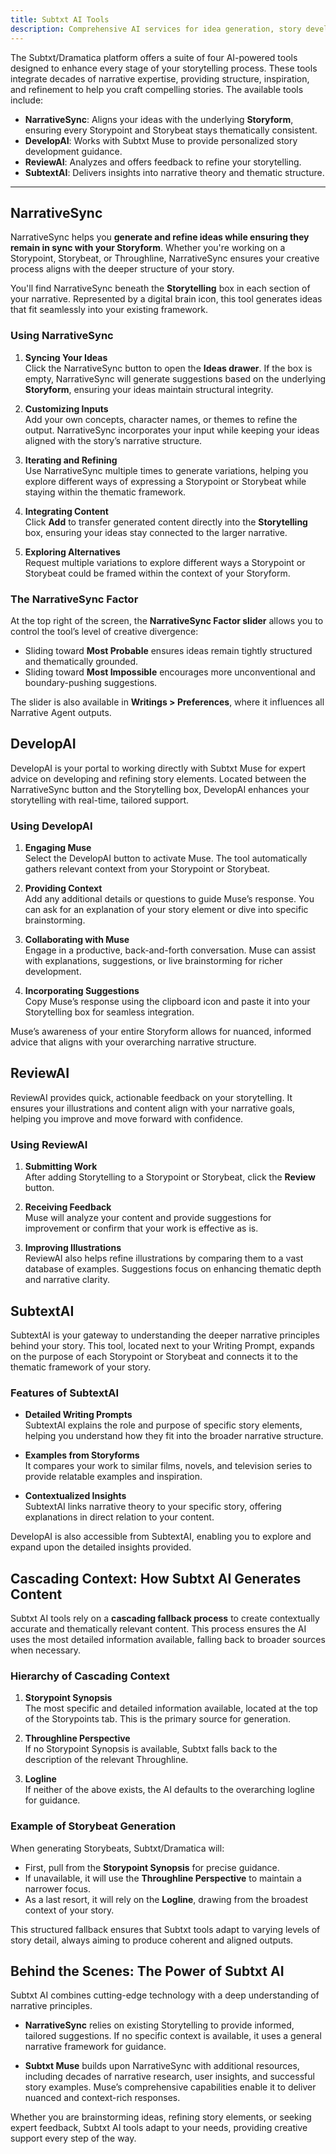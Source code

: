 ```yaml
---
title: Subtxt AI Tools
description: Comprehensive AI services for idea generation, story development, and analysis
---
```


The Subtxt/Dramatica platform offers a suite of four AI-powered tools designed to enhance every stage of your storytelling process. These tools integrate decades of narrative expertise, providing structure, inspiration, and refinement to help you craft compelling stories. The available tools include:  

- **NarrativeSync**: Aligns your ideas with the underlying **Storyform**, ensuring every Storypoint and Storybeat stays thematically consistent.  
- **DevelopAI**: Works with Subtxt Muse to provide personalized story development guidance.  
- **ReviewAI**: Analyzes and offers feedback to refine your storytelling.  
- **SubtextAI**: Delivers insights into narrative theory and thematic structure.  

---

## **NarrativeSync**  

NarrativeSync helps you **generate and refine ideas while ensuring they remain in sync with your Storyform**. Whether you're working on a Storypoint, Storybeat, or Throughline, NarrativeSync ensures your creative process aligns with the deeper structure of your story.  

You'll find NarrativeSync beneath the **Storytelling** box in each section of your narrative. Represented by a digital brain icon, this tool generates ideas that fit seamlessly into your existing framework.  

### **Using NarrativeSync**  

1. **Syncing Your Ideas**  
   Click the NarrativeSync button to open the **Ideas drawer**. If the box is empty, NarrativeSync will generate suggestions based on the underlying **Storyform**, ensuring your ideas maintain structural integrity.  

2. **Customizing Inputs**  
   Add your own concepts, character names, or themes to refine the output. NarrativeSync incorporates your input while keeping your ideas aligned with the story’s narrative structure.  

3. **Iterating and Refining**  
   Use NarrativeSync multiple times to generate variations, helping you explore different ways of expressing a Storypoint or Storybeat while staying within the thematic framework.  

4. **Integrating Content**  
   Click **Add** to transfer generated content directly into the **Storytelling** box, ensuring your ideas stay connected to the larger narrative.  

5. **Exploring Alternatives**  
   Request multiple variations to explore different ways a Storypoint or Storybeat could be framed within the context of your Storyform.  

### **The NarrativeSync Factor**  

At the top right of the screen, the **NarrativeSync Factor slider** allows you to control the tool’s level of creative divergence:  
- Sliding toward **Most Probable** ensures ideas remain tightly structured and thematically grounded.  
- Sliding toward **Most Impossible** encourages more unconventional and boundary-pushing suggestions.  

The slider is also available in **Writings > Preferences**, where it influences all Narrative Agent outputs.  

## DevelopAI  

DevelopAI is your portal to working directly with Subtxt Muse for expert advice on developing and refining story elements. Located between the NarrativeSync button and the Storytelling box, DevelopAI enhances your storytelling with real-time, tailored support.  

### Using DevelopAI  

1. **Engaging Muse**  
   Select the DevelopAI button to activate Muse. The tool automatically gathers relevant context from your Storypoint or Storybeat.  

2. **Providing Context**  
   Add any additional details or questions to guide Muse’s response. You can ask for an explanation of your story element or dive into specific brainstorming.  

3. **Collaborating with Muse**  
   Engage in a productive, back-and-forth conversation. Muse can assist with explanations, suggestions, or live brainstorming for richer development.  

4. **Incorporating Suggestions**  
   Copy Muse’s response using the clipboard icon and paste it into your Storytelling box for seamless integration.  

Muse’s awareness of your entire Storyform allows for nuanced, informed advice that aligns with your overarching narrative structure.  

## ReviewAI  

ReviewAI provides quick, actionable feedback on your storytelling. It ensures your illustrations and content align with your narrative goals, helping you improve and move forward with confidence.  

### Using ReviewAI  

1. **Submitting Work**  
   After adding Storytelling to a Storypoint or Storybeat, click the **Review** button.  

2. **Receiving Feedback**  
   Muse will analyze your content and provide suggestions for improvement or confirm that your work is effective as is.  

3. **Improving Illustrations**  
   ReviewAI also helps refine illustrations by comparing them to a vast database of examples. Suggestions focus on enhancing thematic depth and narrative clarity.  
   
## SubtextAI  

SubtextAI is your gateway to understanding the deeper narrative principles behind your story. This tool, located next to your Writing Prompt, expands on the purpose of each Storypoint or Storybeat and connects it to the thematic framework of your story.  

### Features of SubtextAI  

- **Detailed Writing Prompts**  
  SubtextAI explains the role and purpose of specific story elements, helping you understand how they fit into the broader narrative structure.  

- **Examples from Storyforms**  
  It compares your work to similar films, novels, and television series to provide relatable examples and inspiration.  

- **Contextualized Insights**  
  SubtextAI links narrative theory to your specific story, offering explanations in direct relation to your content.  

DevelopAI is also accessible from SubtextAI, enabling you to explore and expand upon the detailed insights provided.  

## Cascading Context: How Subtxt AI Generates Content  

Subtxt AI tools rely on a **cascading fallback process** to create contextually accurate and thematically relevant content. This process ensures the AI uses the most detailed information available, falling back to broader sources when necessary.

### Hierarchy of Cascading Context  

1. **Storypoint Synopsis**  
   The most specific and detailed information available, located at the top of the Storypoints tab. This is the primary source for generation.  

2. **Throughline Perspective**  
   If no Storypoint Synopsis is available, Subtxt falls back to the description of the relevant Throughline.  

3. **Logline**  
   If neither of the above exists, the AI defaults to the overarching logline for guidance.  

### Example of Storybeat Generation  

When generating Storybeats, Subtxt/Dramatica will:  
- First, pull from the **Storypoint Synopsis** for precise guidance.  
- If unavailable, it will use the **Throughline Perspective** to maintain a narrower focus.  
- As a last resort, it will rely on the **Logline**, drawing from the broadest context of your story.  

This structured fallback ensures that Subtxt tools adapt to varying levels of story detail, always aiming to produce coherent and aligned outputs.  

## Behind the Scenes: The Power of Subtxt AI  

Subtxt AI combines cutting-edge technology with a deep understanding of narrative principles.  

- **NarrativeSync** relies on existing Storytelling to provide informed, tailored suggestions. If no specific context is available, it uses a general narrative framework for guidance.  

- **Subtxt Muse** builds upon NarrativeSync with additional resources, including decades of narrative research, user insights, and successful story examples. Muse’s comprehensive capabilities enable it to deliver nuanced and context-rich responses.  

Whether you are brainstorming ideas, refining story elements, or seeking expert feedback, Subtxt AI tools adapt to your needs, providing creative support every step of the way.